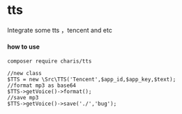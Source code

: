 # tts
Integrate some tts  ，tencent and etc

#### how to use
```$xslt
composer require charis/tts
```
```$xslt
//new class
$TTS = new \Src\TTS('Tencent',$app_id,$app_key,$text);
//format mp3 as base64
$TTS->getVoice()->format();
//save mp3
$TTS->getVoice()->save('./','bug');
```